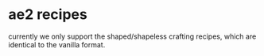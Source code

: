 # ae2 recipes

currently we only support the shaped/shapeless crafting recipes, which are identical to the vanilla format.
